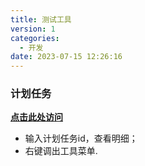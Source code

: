 ```yaml
---
title: 测试工具
version: 1
categories:
  - 开发
date: 2023-07-15 12:26:16
---
```


### 计划任务
**[点击此处访问](http://192.168.1.152/belazy)**
- 输入计划任务id，查看明细；
- 右键调出工具菜单.
